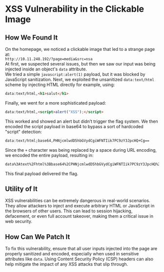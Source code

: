 # XSS Vulnerability in the Clickable Image

## How We Found It  
On the homepage, we noticed a clickable image that led to a strange page at:  
`http://10.11.248.192/?page=media&src=nsa`  
At first, we suspected several issues, but then we saw our input was being injected inside an object's `data` attribute.  
We tried a simple `javascript:alert(1)` payload, but it was blocked by JavaScript sanitization. Next, we exploited the unsanitized `data:text/html` scheme by injecting HTML directly for example, using:

```html
data:text/html,<h1>salut</h1>
```

Finally, we went for a more sophisticated payload:  

```html
data:text/html,<script>alert("XSS");</script>
```
This worked and showed an alert but didn’t trigger the flag system. We then encoded the script payload in base64 to bypass a sort of hardcoded "script" detection:

```html
data:text/html;base64,PHNjcmlwdD5hbGVydCgiWFNTIik7PC9zY3JpcHQ+Cg==
```

Since the `+` character was being replaced by a space during URL encoding, we encoded the entire payload, resulting in:  

```html
data%3Atext%2Fhtml%3Bbase64%2CPHNjcmlwdD5hbGVydCgiWFNTIik7PC9zY3JpcHQ%2BCg%3D%3D
```

This final payload delivered the flag.

## Utility of It  
XSS vulnerabilities can be extremely dangerous in real-world scenarios. They allow attackers to inject and execute arbitrary HTML or JavaScript in the browsers of other users. This can lead to session hijacking, defacement, or even full account takeover, making them a critical issue in web security.

## How Can We Patch It  
To fix this vulnerability, ensure that all user inputs injected into the page are properly sanitized and encoded, especially when used in sensitive attributes like `data`. Using Content Security Policy (CSP) headers can also help mitigate the impact of any XSS attacks that slip through.
